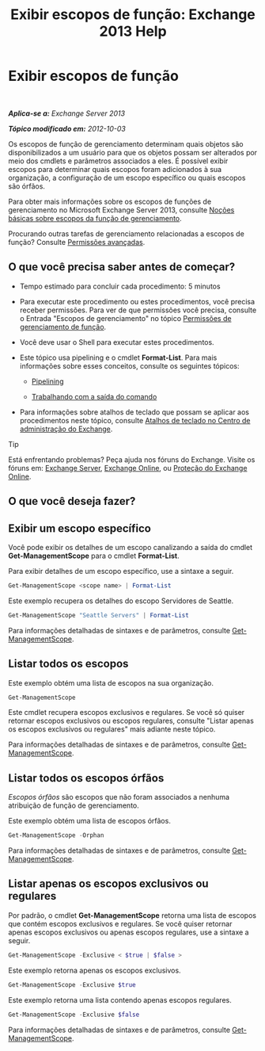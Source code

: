 ﻿---
title: 'Exibir escopos de função: Exchange 2013 Help'
TOCTitle: Exibir escopos de função
ms:assetid: 0bb3a434-6651-473a-94eb-4eb9a34e6f70
ms:mtpsurl: https://technet.microsoft.com/pt-br/library/Dd335084(v=EXCHG.150)
ms:contentKeyID: 50484990
ms.date: 05/22/2018
mtps_version: v=EXCHG.150
ms.translationtype: MT
---

# Exibir escopos de função

 

_**Aplica-se a:** Exchange Server 2013_

_**Tópico modificado em:** 2012-10-03_

Os escopos de função de gerenciamento determinam quais objetos são disponibilizados a um usuário para que os objetos possam ser alterados por meio dos cmdlets e parâmetros associados a eles. É possível exibir escopos para determinar quais escopos foram adicionados à sua organização, a configuração de um escopo específico ou quais escopos são órfãos.

Para obter mais informações sobre os escopos de funções de gerenciamento no Microsoft Exchange Server 2013, consulte [Noções básicas sobre escopos da função de gerenciamento](understanding-management-role-scopes-exchange-2013-help.md).

Procurando outras tarefas de gerenciamento relacionadas a escopos de função? Consulte [Permissões avançadas](advanced-permissions-exchange-2013-help.md).

## O que você precisa saber antes de começar?

  - Tempo estimado para concluir cada procedimento: 5 minutos

  - Para executar este procedimento ou estes procedimentos, você precisa receber permissões. Para ver de que permissões você precisa, consulte o Entrada "Escopos de gerenciamento" no tópico [Permissões de gerenciamento de função](role-management-permissions-exchange-2013-help.md).

  - Você deve usar o Shell para executar estes procedimentos.

  - Este tópico usa pipelining e o cmdlet **Format-List**. Para mais informações sobre esses conceitos, consulte os seguintes tópicos:
    
      - [Pipelining](https://technet.microsoft.com/pt-br/library/aa998260\(v=exchg.150\))
    
      - [Trabalhando com a saída do comando](working-with-command-output-exchange-2013-help.md)

  - Para informações sobre atalhos de teclado que possam se aplicar aos procedimentos neste tópico, consulte [Atalhos de teclado no Centro de administração do Exchange](keyboard-shortcuts-in-the-exchange-admin-center-exchange-online-protection-help.md).


> [!TIP]
> Está enfrentando problemas? Peça ajuda nos fóruns do Exchange. Visite os fóruns em: <A href="https://go.microsoft.com/fwlink/p/?linkid=60612">Exchange Server</A>, <A href="https://go.microsoft.com/fwlink/p/?linkid=267542">Exchange Online</A>, ou <A href="https://go.microsoft.com/fwlink/p/?linkid=285351">Proteção do Exchange Online</A>.



## O que você deseja fazer?

## Exibir um escopo específico

Você pode exibir os detalhes de um escopo canalizando a saída do cmdlet **Get-ManagementScope** para o cmdlet **Format-List**.

Para exibir detalhes de um escopo específico, use a sintaxe a seguir.

```powershell
Get-ManagementScope <scope name> | Format-List
```

Este exemplo recupera os detalhes do escopo Servidores de Seattle.

```powershell
Get-ManagementScope "Seattle Servers" | Format-List
```

Para informações detalhadas de sintaxes e de parâmetros, consulte [Get-ManagementScope](https://technet.microsoft.com/pt-br/library/dd298180\(v=exchg.150\)).

## Listar todos os escopos

Este exemplo obtém uma lista de escopos na sua organização.

```powershell
Get-ManagementScope
```

Este cmdlet recupera escopos exclusivos e regulares. Se você só quiser retornar escopos exclusivos ou escopos regulares, consulte "Listar apenas os escopos exclusivos ou regulares" mais adiante neste tópico.

Para informações detalhadas de sintaxes e de parâmetros, consulte [Get-ManagementScope](https://technet.microsoft.com/pt-br/library/dd298180\(v=exchg.150\)).

## Listar todos os escopos órfãos

*Escopos órfãos* são escopos que não foram associados a nenhuma atribuição de função de gerenciamento.

Este exemplo obtém uma lista de escopos órfãos.

```powershell
Get-ManagementScope -Orphan
```

Para informações detalhadas de sintaxes e de parâmetros, consulte [Get-ManagementScope](https://technet.microsoft.com/pt-br/library/dd298180\(v=exchg.150\)).

## Listar apenas os escopos exclusivos ou regulares

Por padrão, o cmdlet **Get-ManagementScope** retorna uma lista de escopos que contém escopos exclusivos e regulares. Se você quiser retornar apenas escopos exclusivos ou apenas escopos regulares, use a sintaxe a seguir.

```powershell
Get-ManagementScope -Exclusive < $true | $false >
```

Este exemplo retorna apenas os escopos exclusivos.

```powershell
Get-ManagementScope -Exclusive $true
```

Este exemplo retorna uma lista contendo apenas escopos regulares.

```powershell
Get-ManagementScope -Exclusive $false
```

Para informações detalhadas de sintaxes e de parâmetros, consulte [Get-ManagementScope](https://technet.microsoft.com/pt-br/library/dd298180\(v=exchg.150\)).

